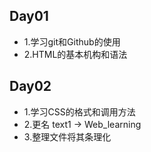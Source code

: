 ## Day01

* 1.学习git和Github的使用
* 2.HTML的基本机构和语法

## Day02

* 1.学习CSS的格式和调用方法
* 2.更名 text1 -> Web_learning
* 3.整理文件将其条理化